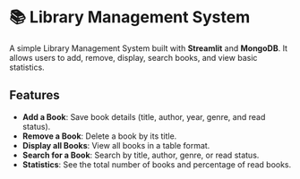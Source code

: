 # 📚 Library Management System

A simple Library Management System built with **Streamlit** and **MongoDB**. It allows users to add, remove, display, search books, and view basic statistics.

## Features
- **Add a Book**: Save book details (title, author, year, genre, and read status).
- **Remove a Book**: Delete a book by its title.
- **Display all Books**: View all books in a table format.
- **Search for a Book**: Search by title, author, genre, or read status.
- **Statistics**: See the total number of books and percentage of read books.
